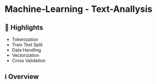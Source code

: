 # Machine-Learning - Text-Anallysis

## 🌟 Highlights

- Tokenization
- Train Test Split
- Data Handling
- Vectorization
- Cross Validation

## ℹ️ Overview
